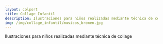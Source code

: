 ```yaml
---
layout: colport
title: Collage Infantil
description: Ilustraciones para niños realizadas mediante técnica de collage
img: /img/collage_infantil/musicos_bremen.jpg
---
```


Ilustraciones para niños realizadas mediante técnica de collage

<div class="section group">
        <div class="col span_12_of_12">
	  <img class="image_enlarge" src="{{ site.baseurl }}/img/collage_infantil/musicos_bremen.jpg" alt=""/>
	</div>
</div>

